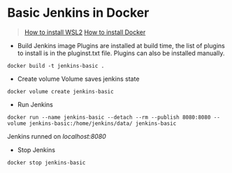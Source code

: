 # Basic Jenkins in Docker

> [How to install WSL2](docs/wsl-installation.md)
> [How to install Docker](docs/docker-installation.md)

- Build Jenkins image
Plugins are installed at build time, the list of plugins to install is in the pluginst.txt file. 
Plugins can also be installed manually.

```
docker build -t jenkins-basic .
```

- Create volume
Volume saves jenkins state
```
docker volume create jenkins-basic
```

- Run Jenkins
```
docker run --name jenkins-basic --detach --rm --publish 8080:8080 --volume jenkins-basic:/home/jenkins/data/ jenkins-basic
```

Jenkins runned on _localhost:8080_

- Stop Jenkins
```
docker stop jenkins-basic
```
